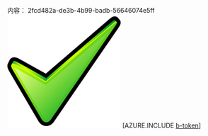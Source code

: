 内容： 2fcd482a-de3b-4b99-badb-56646074e5ff![图像](9ccabcca-39be-4b41-a0d2-f0ebbf6a0369.png)
[AZURE.INCLUDE [b-token](e8881a5c-4bde-41dc-b33e-0f7364b6db16.md)]
